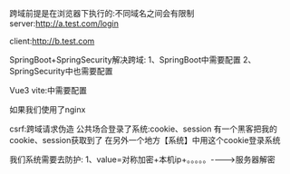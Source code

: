 跨域前提是在浏览器下执行的:不同域名之间会有限制
server:http://a.test.com/login

client:http://b.test.com

SpringBoot+SpringSecurity解决跨域:
1、SpringBoot中需要配置
2、SpringSecurity中也需要配置

Vue3 vite:中需要配置

如果我们使用了nginx

csrf:跨域请求伪造
公共场合登录了系统:cookie、session
有一个黑客把我的cookie、session获取到了 在另外一个地方【系统】中用这个cookie登录系统

我们系统需要去防护:
1、value=对称加密+本机ip+。。。。。---->服务器解密

